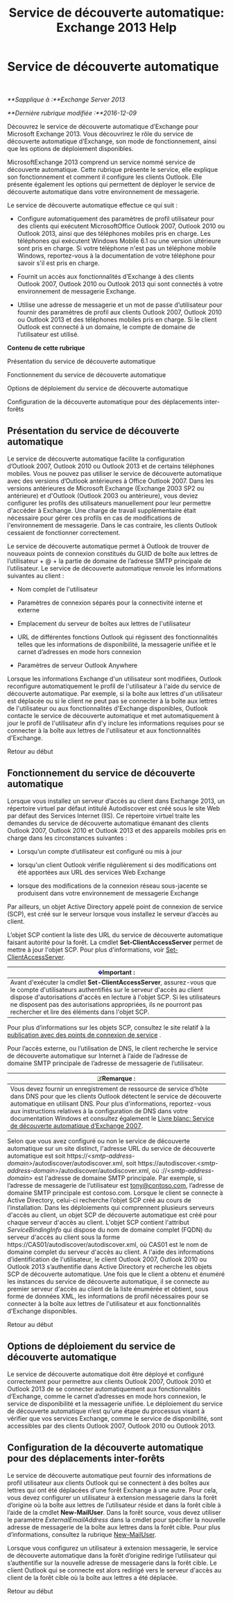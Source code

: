 ﻿---
title: 'Service de découverte automatique: Exchange 2013 Help'
TOCTitle: Service de découverte automatique
ms:assetid: b03c0f21-cbc2-4be8-ad03-73a7dac16ffc
ms:mtpsurl: https://technet.microsoft.com/fr-fr/library/Bb124251(v=EXCHG.150)
ms:contentKeyID: 50555476
ms.date: 04/24/2018
mtps_version: v=EXCHG.150
ms.translationtype: HT
---

# Service de découverte automatique

 

_**Sapplique à :**Exchange Server 2013_

_**Dernière rubrique modifiée :**2016-12-09_

Découvrez le service de découverte automatique d’Exchange pour Microsoft Exchange 2013. Vous découvrirez le rôle du service de découverte automatique d’Exchange, son mode de fonctionnement, ainsi que les options de déploiement disponibles.

MicrosoftExchange 2013 comprend un service nommé service de découverte automatique. Cette rubrique présente le service, elle explique son fonctionnement et comment il configure les clients Outlook. Elle présente également les options qui permettent de déployer le service de découverte automatique dans votre environnement de messagerie.

Le service de découverte automatique effectue ce qui suit :

  - Configure automatiquement des paramètres de profil utilisateur pour des clients qui exécutent MicrosoftOffice Outlook 2007, Outlook 2010 ou Outlook 2013, ainsi que des téléphones mobiles pris en charge. Les téléphones qui exécutent Windows Mobile 6.1 ou une version ultérieure sont pris en charge. Si votre téléphone n'est pas un téléphone mobile Windows, reportez-vous à la documentation de votre téléphone pour savoir s'il est pris en charge.

  - Fournit un accès aux fonctionnalités d’Exchange à des clients Outlook 2007, Outlook 2010 ou Outlook 2013 qui sont connectés à votre environnement de messagerie Exchange.

  - Utilise une adresse de messagerie et un mot de passe d’utilisateur pour fournir des paramètres de profil aux clients Outlook 2007, Outlook 2010 ou Outlook 2013 et des téléphones mobiles pris en charge. Si le client Outlook est connecté à un domaine, le compte de domaine de l’utilisateur est utilisé.

**Contenu de cette rubrique**

Présentation du service de découverte automatique

Fonctionnement du service de découverte automatique

Options de déploiement du service de découverte automatique

Configuration de la découverte automatique pour des déplacements inter-forêts

## Présentation du service de découverte automatique

Le service de découverte automatique facilite la configuration d’Outlook 2007, Outlook 2010 ou Outlook 2013 et de certains téléphones mobiles. Vous ne pouvez pas utiliser le service de découverte automatique avec des versions d’Outlook antérieures à Office Outlook 2007. Dans les versions antérieures de Microsoft Exchange (Exchange 2003 SP2 ou antérieure) et d'Outlook (Outlook 2003 ou antérieure), vous deviez configurer les profils des utilisateurs manuellement pour leur permettre d'accéder à Exchange. Une charge de travail supplémentaire était nécessaire pour gérer ces profils en cas de modifications de l'environnement de messagerie. Dans le cas contraire, les clients Outlook cessaient de fonctionner correctement.

Le service de découverte automatique permet à Outlook de trouver de nouveaux points de connexion constitués du GUID de boîte aux lettres de l’utilisateur + @ + la partie de domaine de l’adresse SMTP principale de l’utilisateur. Le service de découverte automatique renvoie les informations suivantes au client :

  - Nom complet de l'utilisateur

  - Paramètres de connexion séparés pour la connectivité interne et externe

  - Emplacement du serveur de boîtes aux lettres de l'utilisateur

  - URL de différentes fonctions Outlook qui régissent des fonctionnalités telles que les informations de disponibilité, la messagerie unifiée et le carnet d’adresses en mode hors connexion

  - Paramètres de serveur Outlook Anywhere

Lorsque les informations Exchange d'un utilisateur sont modifiées, Outlook reconfigure automatiquement le profil de l'utilisateur à l'aide du service de découverte automatique. Par exemple, si la boîte aux lettres d'un utilisateur est déplacée ou si le client ne peut pas se connecter à la boîte aux lettres de l'utilisateur ou aux fonctionnalités d'Exchange disponibles, Outlook contacte le service de découverte automatique et met automatiquement à jour le profil de l'utilisateur afin d'y inclure les informations requises pour se connecter à la boîte aux lettres de l'utilisateur et aux fonctionnalités d'Exchange.

Retour au début

## Fonctionnement du service de découverte automatique

Lorsque vous installez un serveur d’accès au client dans Exchange 2013, un répertoire virtuel par défaut intitulé Autodiscover est créé sous le site Web par défaut des Services Internet (IIS). Ce répertoire virtuel traite les demandes du service de découverte automatique émanant des clients Outlook 2007, Outlook 2010 et Outlook 2013 et des appareils mobiles pris en charge dans les circonstances suivantes :

  - Lorsqu’un compte d’utilisateur est configuré ou mis à jour

  - lorsqu'un client Outlook vérifie régulièrement si des modifications ont été apportées aux URL des services Web Exchange

  - lorsque des modifications de la connexion réseau sous-jacente se produisent dans votre environnement de messagerie Exchange

Par ailleurs, un objet Active Directory appelé point de connexion de service (SCP), est créé sur le serveur lorsque vous installez le serveur d’accès au client.

L’objet SCP contient la liste des URL du service de découverte automatique faisant autorité pour la forêt. La cmdlet **Set-ClientAccessServer** permet de mettre à jour l'objet SCP. Pour plus d'informations, voir [Set-ClientAccessServer](https://technet.microsoft.com/fr-fr/library/bb125157\(v=exchg.150\)).

<table>
<thead>
<tr class="header">
<th><img src="images/JJ159813.important(EXCHG.150).gif" title="Important" alt="Important" />Important :</th>
</tr>
</thead>
<tbody>
<tr class="odd">
<td>Avant d'exécuter la cmdlet <strong>Set-ClientAccessServer</strong>, assurez-vous que le compte d'utilisateurs authentifiés sur le serveur d'accès au client dispose d'autorisations d'accès en lecture à l'objet SCP. Si les utilisateurs ne disposent pas des autorisations appropriées, ils ne pourront pas rechercher et lire des éléments dans l'objet SCP.</td>
</tr>
</tbody>
</table>


Pour plus d’informations sur les objets SCP, consultez le site relatif à la [publication avec des points de connexion de service](https://go.microsoft.com/fwlink/p/?linkid=72744) .

Pour l’accès externe, ou l’utilisation de DNS, le client recherche le service de découverte automatique sur Internet à l’aide de l’adresse de domaine SMTP principale de l’adresse de messagerie de l’utilisateur.

<table>
<thead>
<tr class="header">
<th><img src="images/JJ159664.note(EXCHG.150).gif" title="Remarque" alt="Remarque" />Remarque :</th>
</tr>
</thead>
<tbody>
<tr class="odd">
<td>Vous devez fournir un enregistrement de ressource de service d’hôte dans DNS pour que les clients Outlook détectent le service de découverte automatique en utilisant DNS. Pour plus d'informations, reportez-vous aux instructions relatives à la configuration de DNS dans votre documentation Windows et consultez également le <a href="https://go.microsoft.com/fwlink/p/?linkid=85214">Livre blanc: Service de découverte automatique d’Exchange 2007</a>.</td>
</tr>
</tbody>
</table>


Selon que vous avez configuré ou non le service de découverte automatique sur un site distinct, l'adresse URL du service de découverte automatique est soit https://\<*smtp-address-domain*\>/autodiscover/autodiscover.xml, soit https://autodiscover.\<*smtp-address-domain*\>/autodiscover/autodiscover.xml, où ://\<*smtp-address-domain*\> est l'adresse de domaine SMTP principale. Par exemple, si l’adresse de messagerie de l’utilisateur est tony@contoso.com, l’adresse de domaine SMTP principale est contoso.com. Lorsque le client se connecte à Active Directory, celui-ci recherche l’objet SCP créé au cours de l’installation. Dans les déploiements qui comprennent plusieurs serveurs d'accès au client, un objet SCP de découverte automatique est créé pour chaque serveur d'accès au client. L'objet SCP contient l'attribut *ServiceBindingInfo* qui dispose du nom de domaine complet (FQDN) du serveur d'accès au client sous la forme https://CAS01/autodiscover/autodiscover.xml, où CAS01 est le nom de domaine complet du serveur d'accès au client. A l'aide des informations d’identification de l'utilisateur, le client Outlook 2007, Outlook 2010 ou Outlook 2013 s’authentifie dans Active Directory et recherche les objets SCP de découverte automatique. Une fois que le client a obtenu et énuméré les instances du service de découverte automatique, il se connecte au premier serveur d'accès au client de la liste énumérée et obtient, sous forme de données XML, les informations de profil nécessaires pour se connecter à la boîte aux lettres de l'utilisateur et aux fonctionnalités d'Exchange disponibles.

Retour au début

## Options de déploiement du service de découverte automatique

Le service de découverte automatique doit être déployé et configuré correctement pour permettre aux clients Outlook 2007, Outlook 2010 et Outlook 2013 de se connecter automatiquement aux fonctionnalités d’Exchange, comme le carnet d’adresses en mode hors connexion, le service de disponibilité et la messagerie unifiée. Le déploiement du service de découverte automatique n’est qu’une étape du processus visant à vérifier que vos services Exchange, comme le service de disponibilité, sont accessibles par des clients Outlook 2007, Outlook 2010 ou Outlook 2013.

## Configuration de la découverte automatique pour des déplacements inter-forêts

Le service de découverte automatique peut fournir des informations de profil utilisateur aux clients Outlook qui se connectent à des boîtes aux lettres qui ont été déplacées d'une forêt Exchange à une autre. Pour cela, vous devez configurer un utilisateur à extension messagerie dans la forêt d’origine où la boîte aux lettres de l’utilisateur réside et dans la forêt cible à l’aide de la cmdlet **New-MailUser**. Dans la forêt source, vous devez utiliser le paramètre *ExternalEmailAddress* dans la cmdlet pour spécifier la nouvelle adresse de messagerie de la boîte aux lettres dans la forêt cible. Pour plus d’informations, consultez la rubrique [New-MailUser](https://technet.microsoft.com/fr-fr/library/aa996335\(v=exchg.150\)).

Lorsque vous configurez un utilisateur à extension messagerie, le service de découverte automatique dans la forêt d’origine redirige l’utilisateur qui s’authentifie sur la nouvelle adresse de messagerie dans la forêt cible. Le client Outlook qui se connecte est alors redirigé vers le serveur d'accès au client de la forêt cible où la boîte aux lettres a été déplacée.

Retour au début


